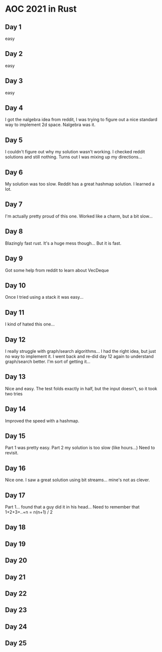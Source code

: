 # AOC 2021 in Rust

## Day 1
easy
## Day 2
easy
## Day 3
easy
## Day 4
I got the nalgebra idea from reddit, I was trying to figure out a nice standard way to implement 2d space. Nalgebra was it.
## Day 5
I couldn't figure out why my solution wasn't working. I checked reddit solutions and still nothing. Turns out I was mixing up my directions...
## Day 6
My solution was too slow. Reddit has a great hashmap solution. I learned a lot.
## Day 7
I'm actually pretty proud of this one. Worked like a charm, but a bit slow...
## Day 8
Blazingly fast rust. It's a huge mess though... But it is fast.
## Day 9
Got some help from reddit to learn about VecDeque
## Day 10
Once I tried using a stack it was easy...
## Day 11
I kind of hated this one...
## Day 12
I really struggle with graph/search algorithms... I had the right idea, but just no way to implement it.
I went back and re-did day 12 again to understand graph/search better. I'm sort of getting it...
## Day 13
Nice and easy. The test folds exactly in half, but the input doesn't, so it took two tries
## Day 14
Improved the speed with a hashmap.
## Day 15
Part 1 was pretty easy. Part 2 my solution is too slow (like hours...) Need to revisit.
## Day 16
Nice one. I saw a great solution using bit streams... mine's not as clever.
## Day 17
Part 1... found that a guy did it in his head...
Need to remember that 1+2+3+..+n = n(n+1) / 2
## Day 18
## Day 19
## Day 20
## Day 21
## Day 22
## Day 23
## Day 24
## Day 25
